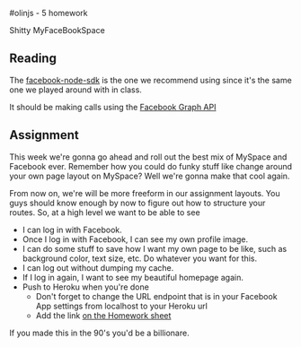#olinjs - 5 homework

Shitty MyFaceBookSpace

## Reading

The [facebook-node-sdk](https://github.com/amachang/facebook-node-sdk) is the one we recommend using since it's the same one we played around with in class.

It should be making calls using the [Facebook Graph API](http://developers.facebook.com/docs/reference/api/)

## Assignment

This week we're gonna go ahead and roll out the best mix of MySpace and Facebook ever. Remember how you could do funky stuff like change around your own page layout on MySpace? Well we're gonna make that cool again.

From now on, we're will be more freeform in our assignment layouts. You guys should know enough by now to figure out how to structure your routes. So, at a high level we want to be able to see
* I can log in with Facebook.
* Once I log in with Facebook, I can see my own profile image.
* I can do some stuff to save how I want my own page to be like, such as background color, text size, etc. Do whatever you want for this.
* I can log out without dumping my cache.
* If I log in again, I want to see my beautiful homepage again. 
* Push to Heroku when you're done 
  * Don't forget to change the URL endpoint that is in your Facebook App settings from localhost to your Heroku url
  * Add the link [on the Homework sheet](https://docs.google.com/spreadsheet/ccc?key=0AjqGw-pw5UuudFhQSmJhZlRZWEhRTWcwYmxBVld6c1E#gid=6)

If you made this in the 90's you'd be a billionare.